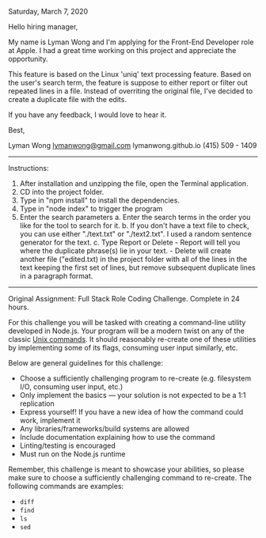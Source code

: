 Saturday, March 7, 2020

Hello hiring manager,

My name is Lyman Wong and I'm applying for the Front-End Developer role at Apple.
I had a great time working on this project and appreciate the opportunity.

This feature is based on the Linux 'uniq' text processing feature. Based on the user's search term,
the feature is suppose to either report or filter out repeated lines in a file. Instead of
overriting the original file, I've decided to create a duplicate file with the edits.

If you have any feedback, I would love to hear it.

Best,

Lyman Wong
lymanwong@gmail.com
lymanwong.github.io
(415) 509 - 1409

---

Instructions:
1. After installation and unzipping the file, open the Terminal application.
2. CD into the project folder.
3. Type in "npm install" to install the dependencies.
4. Type in "node index" to trigger the program
5. Enter the search parameters
	  a. Enter the search terms in the order you like for the tool to search for it.
	  b. If you don't have a text file to check, you can use either "./text.txt" or "./text2.txt". I used a
	  	 random sentence generator for the text.
	  c. Type Report or Delete
	  		- Report will tell you where the duplicate phrase(s) lie in your text.
	  		- Delete will create another file ("edited.txt) in the project folder with all of the lines in the text
	          keeping the first set of lines, but remove subsequent duplicate lines in a paragraph format.

---

Original Assignment:
Full Stack Role Coding Challenge. Complete in 24 hours.

For this challenge you will be tasked with creating a command-line utility
developed in Node.js. Your program will be a modern twist on any of the classic
[Unix commands](https://en.wikipedia.org/wiki/List_of_Unix_commands).
It should reasonably re-create one of these utilities by implementing some of its flags, consuming user input similarly, etc.

Below are general guidelines for this challenge:
- Choose a sufficiently challenging program to re-create (e.g. filesystem I/O, consuming user input, etc.)
- Only implement the basics — your solution is not expected to be a 1:1 replication
- Express yourself! If you have a new idea of how the command could work, implement it
- Any libraries/frameworks/build systems are allowed
- Include documentation explaining how to use the command
- Linting/testing is encouraged
- Must run on the Node.js runtime

Remember, this challenge is meant to showcase your abilities, so please make
sure to choose a sufficiently challenging command to re-create. The following
commands are examples:
- `diff`
- `find`
- `ls`
- `sed`